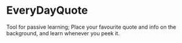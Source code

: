 # EveryDayQuote
Tool for passive learning; Place your favourite quote and info on the background, and learn whenever you peek it.
